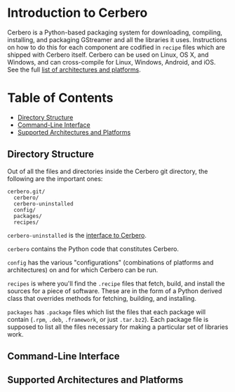 # Introduction to Cerbero

Cerbero is a Python-based packaging system for downloading, compiling, installing, and packaging GStreamer and all the libraries it uses. Instructions on how to do this for each component are codified in `recipe` files which are shipped with Cerbero itself. Cerbero can be used on Linux, OS X, and Windows, and can cross-compile for Linux, Windows, Android, and iOS. See the full [list of architectures and platforms](#supported-platforms).

# Table of Contents
 * [Directory Structure](#dir-structure)
 * [Command-Line Interface](#cli-usage)
 * [Supported Architectures and Platforms](#supported-platforms)

## Directory Structure <a id="dir-structure"></a>

Out of all the files and directories inside the Cerbero git directory, the following are the important ones:

    cerbero.git/
      cerbero/
      cerbero-uninstalled
      config/
      packages/
      recipes/

`cerbero-uninstalled` is the [interface to Cerbero](#cli-usage).

`cerbero` contains the Python code that constitutes Cerbero.

`config` has the various "configurations" (combinations of platforms and architectures) on and for which Cerbero can be run.

`recipes` is where you'll find the `.recipe` files that fetch, build, and install the sources for a piece of software. These are in the form of a Python derived class that overrides methods for fetching, building, and installing.

`packages` has `.package` files which list the files that each package will contain (`.rpm`, `.deb`, `.framework`, or just `.tar.bz2`). Each package file is supposed to list all the files necessary for making a particular set of libraries work.

## Command-Line Interface <a id="cli-usage"></a>

## Supported Architectures and Platforms <a id="supported-platforms"></a>
